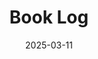 ---
weight: 1
title: "Book Log"
description: "See what I am reading now and past books I've finished."
icon: "article"
date: "2025-03-11"
lastmod: "2025-03-11"
draft: false
toc: true
---
